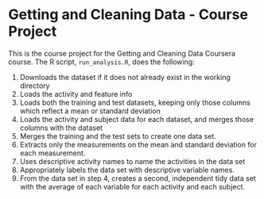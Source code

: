 # Getting and Cleaning Data - Course Project

This is the course project for the Getting and Cleaning Data Coursera course.
The R script, `run_analysis.R`, does the following:

1. Downloads the dataset if it does not already exist in the working directory
2. Loads the activity and feature info
3. Loads both the training and test datasets, keeping only those columns which reflect a mean or standard deviation
4. Loads the activity and subject data for each dataset, and merges those columns with the dataset
5. Merges the training and the test sets to create one data set.
6. Extracts only the measurements on the mean and standard deviation for each measurement.
7. Uses descriptive activity names to name the activities in the data set
8. Appropriately labels the data set with descriptive variable names.
9. From the data set in step 4, creates a second, independent tidy data set with the average of each variable for each activity and each subject.

